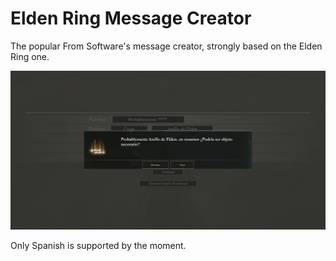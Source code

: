 # Elden Ring Message Creator

The popular From Software's message creator, strongly based on the Elden Ring one. 

![Elden Ring Banner](/results/banner.png)

Only Spanish is supported by the moment.
